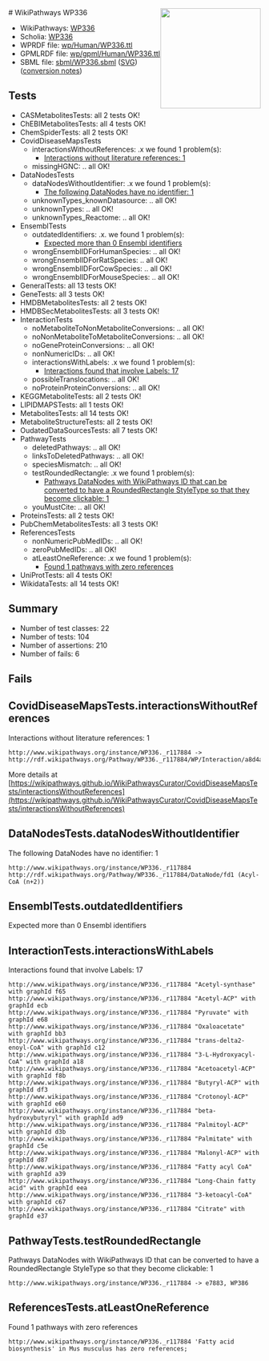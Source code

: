 <img style="float: right; width: 200px" src="../logo.png" />
# WikiPathways WP336

* WikiPathways: [WP336](https://identifiers.org/wikipathways:WP336)
* Scholia: [WP336](https://scholia.toolforge.org/wikipathways/WP336)
* WPRDF file: [wp/Human/WP336.ttl](../wp/Human/WP336.ttl)
* GPMLRDF file: [wp/gpml/Human/WP336.ttl](../wp/gpml/Human/WP336.ttl)
* SBML file: [sbml/WP336.sbml](../sbml/WP336.sbml) ([SVG](../sbml/WP336.svg)) ([conversion notes](../sbml/WP336.txt))

## Tests
* CASMetabolitesTests: all 2 tests OK!
* ChEBIMetabolitesTests: all 4 tests OK!
* ChemSpiderTests: all 2 tests OK!
* CovidDiseaseMapsTests
    * interactionsWithoutReferences: .x we found 1 problem(s):
        * [Interactions without literature references: 1](#2e29592f)
    * missingHGNC: .. all OK!
* DataNodesTests
    * dataNodesWithoutIdentifier: .x we found 1 problem(s):
        * [The following DataNodes have no identifier: 1](#d2d32fa0)
    * unknownTypes_knownDatasource: .. all OK!
    * unknownTypes: .. all OK!
    * unknownTypes_Reactome: .. all OK!
* EnsemblTests
    * outdatedIdentifiers: .x. we found 1 problem(s):
        * [Expected more than 0 Ensembl identifiers](#f44398b7)
    * wrongEnsemblIDForHumanSpecies: .. all OK!
    * wrongEnsemblIDForRatSpecies: .. all OK!
    * wrongEnsemblIDForCowSpecies: .. all OK!
    * wrongEnsemblIDForMouseSpecies: .. all OK!
* GeneralTests: all 13 tests OK!
* GeneTests: all 3 tests OK!
* HMDBMetabolitesTests: all 2 tests OK!
* HMDBSecMetabolitesTests: all 3 tests OK!
* InteractionTests
    * noMetaboliteToNonMetaboliteConversions: .. all OK!
    * noNonMetaboliteToMetaboliteConversions: .. all OK!
    * noGeneProteinConversions: .. all OK!
    * nonNumericIDs: .. all OK!
    * interactionsWithLabels: .x we found 1 problem(s):
        * [Interactions found that involve Labels: 17](#fe97a8bf)
    * possibleTranslocations: .. all OK!
    * noProteinProteinConversions: .. all OK!
* KEGGMetaboliteTests: all 2 tests OK!
* LIPIDMAPSTests: all 1 tests OK!
* MetabolitesTests: all 14 tests OK!
* MetaboliteStructureTests: all 2 tests OK!
* OudatedDataSourcesTests: all 7 tests OK!
* PathwayTests
    * deletedPathways: .. all OK!
    * linksToDeletedPathways: .. all OK!
    * speciesMismatch: .. all OK!
    * testRoundedRectangle: .x we found 1 problem(s):
        * [Pathways DataNodes with WikiPathways ID that can be converted to have a RoundedRectangle StyleType so that they become clickable: 1](#9fbad3cb)
    * youMustCite: .. all OK!
* ProteinsTests: all 2 tests OK!
* PubChemMetabolitesTests: all 3 tests OK!
* ReferencesTests
    * nonNumericPubMedIDs: .. all OK!
    * zeroPubMedIDs: .. all OK!
    * atLeastOneReference: .x we found 1 problem(s):
        * [Found 1 pathways with zero references](#35eb778e)
* UniProtTests: all 4 tests OK!
* WikidataTests: all 14 tests OK!


## Summary

* Number of test classes: 22
* Number of tests: 104
* Number of assertions: 210
* Number of fails: 6

## Fails

<a name="2e29592f" />

## CovidDiseaseMapsTests.interactionsWithoutReferences

Interactions without literature references: 1
```
http://www.wikipathways.org/instance/WP336._r117884 -> http://rdf.wikipathways.org/Pathway/WP336._r117884/WP/Interaction/a8d4a
```

More details at [https://wikipathways.github.io/WikiPathwaysCurator/CovidDiseaseMapsTests/interactionsWithoutReferences](https://wikipathways.github.io/WikiPathwaysCurator/CovidDiseaseMapsTests/interactionsWithoutReferences)

<a name="d2d32fa0" />

## DataNodesTests.dataNodesWithoutIdentifier

The following DataNodes have no identifier: 1
```
http://www.wikipathways.org/instance/WP336._r117884 http://rdf.wikipathways.org/Pathway/WP336._r117884/DataNode/fd1 (Acyl-CoA (n+2))
```

<a name="f44398b7" />

## EnsemblTests.outdatedIdentifiers

Expected more than 0 Ensembl identifiers
<a name="fe97a8bf" />

## InteractionTests.interactionsWithLabels

Interactions found that involve Labels: 17
```
http://www.wikipathways.org/instance/WP336._r117884 "Acetyl-synthase" with graphId f65
http://www.wikipathways.org/instance/WP336._r117884 "Acetyl-ACP" with graphId ecb
http://www.wikipathways.org/instance/WP336._r117884 "Pyruvate" with graphId e68
http://www.wikipathways.org/instance/WP336._r117884 "Oxaloacetate" with graphId bb3
http://www.wikipathways.org/instance/WP336._r117884 "trans-delta2-enoyl-CoA" with graphId c12
http://www.wikipathways.org/instance/WP336._r117884 "3-L-Hydroxyacyl-CoA" with graphId a18
http://www.wikipathways.org/instance/WP336._r117884 "Acetoacetyl-ACP" with graphId f8b
http://www.wikipathways.org/instance/WP336._r117884 "Butyryl-ACP" with graphId df3
http://www.wikipathways.org/instance/WP336._r117884 "Crotonoyl-ACP" with graphId e60
http://www.wikipathways.org/instance/WP336._r117884 "beta-hydroxybutyryl" with graphId ad9
http://www.wikipathways.org/instance/WP336._r117884 "Palmitoyl-ACP" with graphId d3b
http://www.wikipathways.org/instance/WP336._r117884 "Palmitate" with graphId c5e
http://www.wikipathways.org/instance/WP336._r117884 "Malonyl-ACP" with graphId d87
http://www.wikipathways.org/instance/WP336._r117884 "Fatty acyl CoA" with graphId a39
http://www.wikipathways.org/instance/WP336._r117884 "Long-Chain fatty acid" with graphId eea
http://www.wikipathways.org/instance/WP336._r117884 "3-ketoacyl-CoA" with graphId c67
http://www.wikipathways.org/instance/WP336._r117884 "Citrate" with graphId e37
```

<a name="9fbad3cb" />

## PathwayTests.testRoundedRectangle

Pathways DataNodes with WikiPathways ID that can be converted to have a RoundedRectangle StyleType so that they become clickable: 1
```
http://www.wikipathways.org/instance/WP336._r117884 -> e7883, WP386
 ```

<a name="35eb778e" />

## ReferencesTests.atLeastOneReference

Found 1 pathways with zero references
```
http://www.wikipathways.org/instance/WP336._r117884 'Fatty acid biosynthesis' in Mus musculus has zero references; 
```

